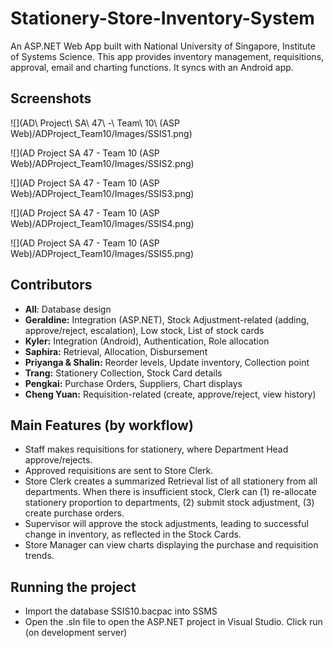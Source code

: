 # Stationery-Store-Inventory-System
An ASP.NET Web App built with National University of Singapore, Institute of Systems Science. 
This app provides inventory management, requisitions, approval, email and charting functions. It syncs with an Android app.

## Screenshots
![](AD\ Project\ SA\ 47\ -\ Team\ 10\ (ASP Web)/ADProject_Team10/Images/SSIS1.png)

![](AD Project SA 47 - Team 10 (ASP Web)/ADProject_Team10/Images/SSIS2.png)

![](AD Project SA 47 - Team 10 (ASP Web)/ADProject_Team10/Images/SSIS3.png)

![](AD Project SA 47 - Team 10 (ASP Web)/ADProject_Team10/Images/SSIS4.png)

![](AD Project SA 47 - Team 10 (ASP Web)/ADProject_Team10/Images/SSIS5.png)

## Contributors
- **All**: Database design
- **Geraldine:** Integration (ASP.NET), Stock Adjustment-related (adding, approve/reject, escalation), Low stock, List of stock cards
- **Kyler:** Integration (Android), Authentication, Role allocation
- **Saphira:** Retrieval, Allocation, Disbursement
- **Priyanga & Shalin:** Reorder levels, Update inventory, Collection point
- **Trang:** Stationery Collection, Stock Card details
- **Pengkai:** Purchase Orders, Suppliers, Chart displays
- **Cheng Yuan:** Requisition-related (create, approve/reject, view history)

## Main Features (by workflow)
- Staff makes requisitions for stationery, where Department Head approve/rejects.
- Approved requisitions are sent to Store Clerk.
- Store Clerk creates a summarized Retrieval list of all stationery from all departments. When there is insufficient stock, Clerk can (1) re-allocate stationery proportion to departments, (2) submit stock adjustment, (3) create purchase orders.
- Supervisor will approve the stock adjustments, leading to successful change in inventory, as reflected in the Stock Cards.
- Store Manager can view charts displaying the purchase and requisition trends.

## Running the project
- Import the database SSIS10.bacpac into SSMS 
- Open the .sln file to open the ASP.NET project in Visual Studio. Click run (on development server)
